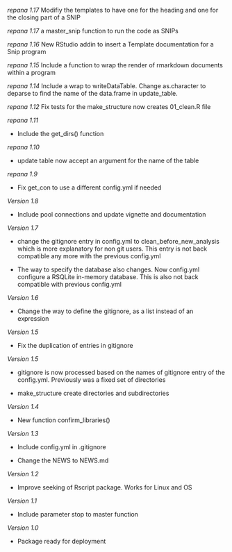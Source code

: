 *repana 1.17* Modifiy the templates to have one for the heading and one for the closing part of a SNIP

*repana 1.17* a master_snip function to run the code as SNIPs

*repana 1.16* New RStudio addin to insert a Template documentation for a Snip program

*repana 1.15* Include a function to wrap the render of rmarkdown documents within a program

*repana 1.14* Include a wrap to writeDataTable. Change as.character to deparse 
to find the name of the data.frame in update_table.

*repana 1.12* Fix tests for the make_structure now creates 01_clean.R file

*repana 1.11*
  - Include the get_dirs() function
  
*repana 1.10*
  - update table now accept an argument for the name of the table

*repana 1.9*
  - Fix get_con to use a different config.yml if needed

*Version 1.8*

  - Include pool connections and update vignette and documentation
  
*Version 1.7*
  - change the gitignore entry in config.yml to clean_before_new_analysis which
  is more explanatory for non git users.
  This entry is not back compatible any more with the previous config.yml
  
  - The way to specify the database also changes. Now config.yml configure a
  RSQLite in-memory database. This is also not back compatible with previous
  config.yml  

*Version 1.6*

  - Change the way to define the gitignore, as a list instead of an expression
    
*Version 1.5*

  - Fix the duplication of entries in gitignore
  
*Version 1.5*

  - gitignore is now processed based on the names of gitignore entry of
  the config.yml. Previously was a fixed set of directories
  
  - make_structure create directories and subdirectories
  
  
*Version 1.4*

  - New function confirm_libraries()
  
    
*Version 1.3*

  - Include config.yml in .gitignore

  - Change the NEWS to NEWS.md
  
  
*Version 1.2*

  - Improve seeking of Rscript package. Works for Linux and OS
  
  
*Version 1.1* 

  - Include parameter stop to master function

*Version 1.0*

  - Package ready for deployment
